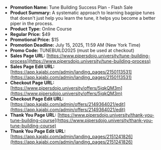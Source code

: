 - **Promotion Name:** Tune Building Success Plan - Flash Sale
- **Product Summary:** A systematic approach to learning bagpipe tunes that doesn't just help you learn the tune, it helps you become a better piper in the process.
- **Product Type:** Online Course
- **Regular Price:** $49
- **Promotional Price:** $15
- **Promotion Deadline:** July 15, 2025, 11:59 AM (New York Time)
- **Promo Code:** TUNEBUILD2025 (must be used at checkout)
- **Sales Page URL:** [https://www.pipersdojo.university/tune-building-process](https://www.pipersdojo.university/tune-building-process)
- **Sales Page Edit URL:** [https://app.kajabi.com/admin/landing_pages/2150113531](https://app.kajabi.com/admin/landing_pages/2150113531)
- **Checkout Page URL:** [https://www.pipersdojo.university/offers/5jqkQM3m](https://www.pipersdojo.university/offers/5jqkQM3m)
- **Checkout Page Edit URL:** [https://app.kajabi.com/admin/offers/2149364021/edit](https://app.kajabi.com/admin/offers/2149364021/edit)
- **Thank You Page URL:** [https://www.pipersdojo.university/thank-you-tune-building-course](https://www.pipersdojo.university/thank-you-tune-building-course)
- **Thank You Page Edit URL:** [https://app.kajabi.com/admin/landing_pages/2151241826](https://app.kajabi.com/admin/landing_pages/2151241826)